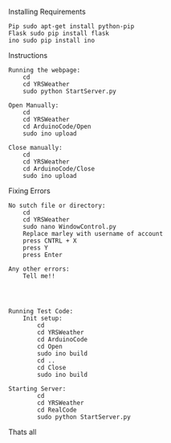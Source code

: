 Installing Requirements
	
	Pip sudo apt-get install python-pip
	Flask sudo pip install flask
	ino sudo pip install ino


Instructions
	
	Running the webpage:
		cd
		cd YRSWeather
		sudo python StartServer.py
	
	Open Manually:
		cd 
		cd YRSWeather
		cd ArduinoCode/Open
		sudo ino upload
	
	Close manually:
		cd
		cd YRSWeather
		cd ArduinoCode/Close
		sudo ino upload



Fixing Errors


	No sutch file or directory:
		cd
		cd YRSWeather
		sudo nano WindowControl.py
		Replace marley with username of account
		press CNTRL + X
		press Y
		press Enter 

	Any other errors:
		Tell me!!




	Running Test Code:
		Init setup:
			cd
			cd YRSWeather
			cd ArduinoCode
			cd Open
			sudo ino build
			cd ..
			cd Close
			sudo ino build
		
	Starting Server:
			cd 
			cd YRSWeather
			cd RealCode
			sudo python StartServer.py

Thats all
